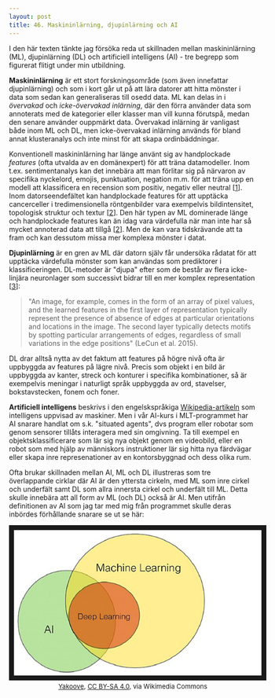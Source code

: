 ```yaml
---
layout: post
title: 46. Maskininlärning, djupinlärning och AI
---
```


I den här texten tänkte jag försöka reda ut skillnaden mellan maskininlärning (ML), djupinlärning (DL) och artificiell intelligens (AI) - tre begrepp som figurerat flitigt under min utbildning. 

**Maskininlärning** är ett stort forskningsområde (som även innefattar djupinlärning) och som i kort går ut på att lära datorer att hitta mönster i data som sedan kan generaliseras till osedd data. ML kan delas in i *övervakad* och *icke-övervakad inlärning*, där den förra använder data som annoterats med de kategorier eller klasser man vill kunna förutspå, medan den senare använder ouppmärkt data. Övervakad inlärning är vanligast både inom ML och DL, men icke-övervakad inlärning används för bland annat klusteranalys och inte minst för att skapa ordinbäddningar.

Konventionell maskininlärning har länge använt sig av handplockade *features* (ofta utvalda av en domänexpert) för att träna datamodeller. Inom t.ex. sentimentanalys kan det innebära att man förlitar sig på närvaron av specifika nyckelord, emojis, punktuation, negation m.m. för att träna upp en modell att klassificera en recension som positiv, negativ eller neutral [[1](https://www.researchgate.net/publication/288013084_Coooolll_A_Deep_Learning_System_for_Twitter_Sentiment_Classification)]. Inom datorseendefältet kan handplockade features för att upptäcka cancerceller i tredimensionella röntgenbilder vara exempelvis bildintensitet, topologisk struktur och textur [[2](https://www.nature.com/articles/s41598-020-77264-y)]. Den här typen av ML dominerade länge och handplockade features kan än idag vara värdefulla när man inte har så mycket annoterad data att tillgå [[2](https://www.nature.com/articles/s41598-020-77264-y)]. Men de kan vara tidskrävande att ta fram och kan dessutom missa mer komplexa mönster i datat. 
  
**Djupinlärning** är en gren av ML där datorn själv får undersöka rådatat för att upptäcka värdefulla mönster som kan användas som prediktorer i klassificeringen. DL-metoder är "djupa" efter som de består av flera icke-linjära neuronlager som successivt bidrar till en mer komplex representation [[3](https://www.nature.com/articles/nature14539)]:

> "An image, for example, comes in the form of an array of pixel values, and the learned features in the first layer of representation typically represent the presence of absence of edges at particular orientations and locations in the image. The second layer typically detects motifs by spotting particular arrangements of edges, regardless of small variations in the edge positions" (LeCun et al. 2015).  

DL drar alltså nytta av det faktum att features på högre nivå ofta är uppbyggda av features på lägre nivå. Precis som objekt i en bild är uppbyggda av kanter, streck och konturer i specifika kombinationer, så är exempelvis meningar i naturligt språk uppbyggda av ord, stavelser, bokstavstecken, fonem och foner.    

**Artificiell intelligens** beskrivs i den engelskspråkiga [Wikipedia-artikeln](https://en.wikipedia.org/wiki/Artificial_intelligence) som intelligens uppvisad av maskiner. Men i vår AI-kurs i MLT-programmet har AI snarare handlat om s.k. "situated agents", dvs program eller robotar som genom sensorer tillåts interagera med sin omgivning. Ta till exempel en objektsklassificerare som lär sig nya objekt genom en videobild, eller en robot som med hjälp av människors instruktioner lär sig hitta nya färdvägar eller skapa inre represenationer av en kontorsbyggnad och dess olika rum. 

Ofta brukar skillnaden mellan AI, ML och DL illustreras som tre överlappande cirklar där AI är den yttersta cirkeln, med ML som inre cirkel och underfält samt DL som allra innersta cirkel och underfält till ML. Detta skulle innebära att all form av ML (och DL) också är AI. Men utifrån definitionen av AI som jag tar med mig från programmet skulle deras inbördes förhållande snarare se ut se här:  

<p align="center">
<img src="/images/ai_ml_dl.jpg" alt="Förhållandet mellan AI, ML och DL" width="auto" height="auto" border="10" /><br>
<font size="2"><a href="https://commons.wikimedia.org/wiki/File:Fig-y_Part_of_ML_as_subfield_of_AI_or_AI_as_subfield_of_ML.jpg">Yakoove</a>, <a href="https://creativecommons.org/licenses/by-sa/4.0">CC BY-SA 4.0</a>, via Wikimedia Commons</font>  
</p>